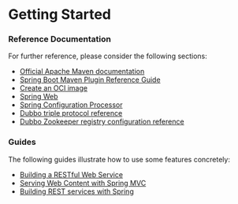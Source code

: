# Getting Started

### Reference Documentation

For further reference, please consider the following sections:

* [Official Apache Maven documentation](https://maven.apache.org/guides/index.html)
* [Spring Boot Maven Plugin Reference Guide](https://docs.spring.io/spring-boot/docs/3.1.2/maven-plugin/reference/html/)
* [Create an OCI image](https://docs.spring.io/spring-boot/docs/3.1.2/maven-plugin/reference/html/#build-image)
* [Spring Web](https://docs.spring.io/spring-boot/docs/3.1.2/reference/htmlsingle/#web)
* [Spring Configuration Processor](https://docs.spring.io/spring-boot/docs/3.1.2/reference/htmlsingle/#appendix.configuration-metadata.annotation-processor)
* [Dubbo triple protocol reference](https://dubbo.apache.org/zh-cn/overview/mannual/java-sdk/reference-manual/protocol/triple/)
* [Dubbo Zookeeper registry configuration reference](https://dubbo.apache.org/zh-cn/overview/mannual/java-sdk/reference-manual/registry/zookeeper/)

### Guides

The following guides illustrate how to use some features concretely:

* [Building a RESTful Web Service](https://spring.io/guides/gs/rest-service/)
* [Serving Web Content with Spring MVC](https://spring.io/guides/gs/serving-web-content/)
* [Building REST services with Spring](https://spring.io/guides/tutorials/rest/)

